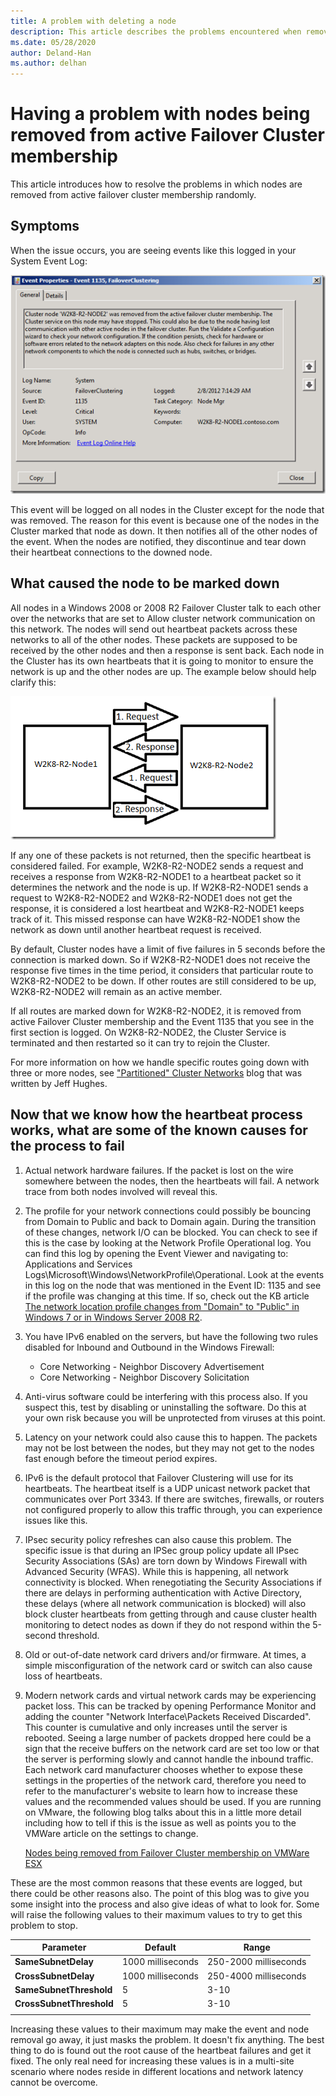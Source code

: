```yaml
---
title: A problem with deleting a node
description: This article describes the problems encountered when removing nodes from active failover cluster membership.
ms.date: 05/28/2020
author: Deland-Han
ms.author: delhan
---
```

# Having a problem with nodes being removed from active Failover Cluster membership

This article introduces how to resolve the problems in which nodes are removed from active failover cluster membership randomly.

## Symptoms

When the issue occurs, you are seeing events like this logged in your System Event Log:

![Event 1135](media/problem-nodes-failover-cluster/1135-1.png)

This event will be logged on all nodes in the Cluster except for the node that was removed. The reason for this event is because one of the nodes in the Cluster marked that node as down. It then notifies all of the other nodes of the event. When the nodes are notified, they discontinue and tear down their heartbeat connections to the downed node.

## What caused the node to be marked down

All nodes in a Windows 2008 or 2008 R2 Failover Cluster talk to each other over the networks that are set to Allow cluster network communication on this network. The nodes will send out heartbeat packets across these networks to all of the other nodes. These packets are supposed to be received by the other nodes and then a response is sent back. Each node in the Cluster has its own heartbeats that it is going to monitor to ensure the network is up and the other nodes are up. The example below should help clarify this:

![Nodes](media/problem-nodes-failover-cluster/Node2.png)

If any one of these packets is not returned, then the specific heartbeat is considered failed. For example, W2K8-R2-NODE2 sends a request and receives a response from W2K8-R2-NODE1 to a heartbeat packet so it determines the network and the node is up.  If W2K8-R2-NODE1 sends a request to W2K8-R2-NODE2 and W2K8-R2-NODE1 does not get the response, it is considered a lost heartbeat and W2K8-R2-NODE1 keeps track of it.  This missed response can have W2K8-R2-NODE1 show the network as down until another heartbeat request is received.

By default, Cluster nodes have a limit of five failures in 5 seconds before the connection is marked down. So if W2K8-R2-NODE1 does not receive the response five times in the time period, it considers that particular route to W2K8-R2-NODE2 to be down. If other routes are still considered to be up, W2K8-R2-NODE2 will remain as an active member.

If all routes are marked down for W2K8-R2-NODE2, it is removed from active Failover Cluster membership and the Event 1135 that you see in the first section is logged. On W2K8-R2-NODE2, the Cluster Service is terminated and then restarted so it can try to rejoin the Cluster.

For more information on how we handle specific routes going down with three or more nodes, see ["Partitioned" Cluster Networks](/archive/blogs/askcore/partitioned-cluster-networks) blog that was written by Jeff Hughes.

## Now that we know how the heartbeat process works, what are some of the known causes for the process to fail

1. Actual network hardware failures. If the packet is lost on the wire somewhere between the nodes, then the heartbeats will fail. A network trace from both nodes involved will reveal this.

2. The profile for your network connections could possibly be bouncing from Domain to Public and back to Domain again. During the transition of these changes, network I/O can be blocked. You can check to see if this is the case by looking at the Network Profile Operational log. You can find this log by opening the Event Viewer and navigating to: Applications and Services Logs\Microsoft\Windows\NetworkProfile\Operational. Look at the events in this log on the node that was mentioned in the Event ID: 1135 and see if the profile was changing at this time. If so, check out the KB article [The network location profile changes from "Domain" to "Public" in Windows 7 or in Windows Server 2008 R2](https://support.microsoft.com/help/2524478/the-network-location-profile-changes-from-domain-to-public-in-windows).

3. You have IPv6 enabled on the servers, but have the following two rules disabled for Inbound and Outbound in the Windows Firewall:

    - Core Networking - Neighbor Discovery Advertisement
    - Core Networking - Neighbor Discovery Solicitation

4. Anti-virus software could be interfering with this process also. If you suspect this, test by disabling or uninstalling the software. Do this at your own risk because you will be unprotected from viruses at this point.

5. Latency on your network could also cause this to happen. The packets may not be lost between the nodes, but they may not get to the nodes fast enough before the timeout period expires.

6. IPv6 is the default protocol that Failover Clustering will use for its heartbeats. The heartbeat itself is a UDP unicast network packet that communicates over Port 3343. If there are switches, firewalls, or routers not configured properly to allow this traffic through, you can experience issues like this.

7. IPsec security policy refreshes can also cause this problem. The specific issue is that during an IPSec group policy update all IPsec Security Associations (SAs) are torn down by Windows Firewall with Advanced Security (WFAS). While this is happening, all network connectivity is blocked. When renegotiating the Security Associations if there are delays in performing authentication with Active Directory, these delays (where all network communication is blocked) will also block cluster heartbeats from getting through and cause cluster health monitoring to detect nodes as down if they do not respond within the 5-second threshold.

8. Old or out-of-date network card drivers and/or firmware.  At times, a simple misconfiguration of the network card or switch can also cause loss of heartbeats.

9. Modern network cards and virtual network cards may be experiencing packet loss.  This can be tracked by opening Performance Monitor and adding the counter "Network Interface\Packets Received Discarded".  This counter is cumulative and only increases until the server is rebooted.  Seeing a large number of packets dropped here could be a sign that the receive buffers on the network card are set too low or that the server is performing slowly and cannot handle the inbound traffic.  Each network card manufacturer chooses whether to expose these settings in the properties of the network card, therefore you need to refer to the manufacturer's website to learn how to increase these values and the recommended values should be used.  If you are running on VMware, the following blog talks about this in a little more detail including how to tell if this is the issue as well as points you to the VMWare article on the settings to change.

    [Nodes being removed from Failover Cluster membership on VMWare ESX](/archive/blogs/askcore/nodes-being-removed-from-failover-cluster-membership-on-vmware-esx)

These are the most common reasons that these events are logged, but there could be other reasons also. The point of this blog was to give you some insight into the process and also give ideas of what to look for. Some will raise the following values to their maximum values to try to get this problem to stop.

|Parameter|Default|Range|
|---|---|---|
|**SameSubnetDelay**|1000 milliseconds|250-2000 milliseconds|
|**CrossSubnetDelay**|1000 milliseconds|250-4000 milliseconds|
|**SameSubnetThreshold**|5|3-10|
|**CrossSubnetThreshold**|5|3-10|
||||

Increasing these values to their maximum may make the event and node removal go away, it just masks the problem. It doesn't fix anything. The best thing to do is found out the root cause of the heartbeat failures and get it fixed. The only real need for increasing these values is in a multi-site scenario where nodes reside in different locations and network latency cannot be overcome.
